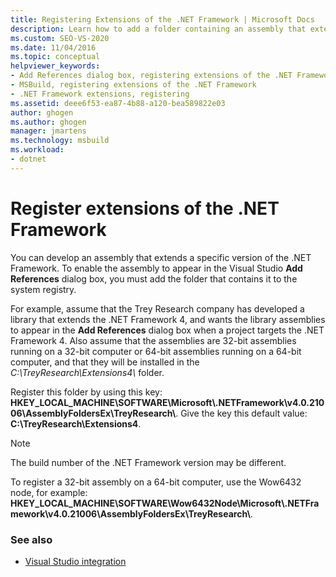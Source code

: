 ```yaml
---
title: Registering Extensions of the .NET Framework | Microsoft Docs
description: Learn how to add a folder containing an assembly that extends a specific version of the .NET Framework to the system registry.
ms.custom: SEO-VS-2020
ms.date: 11/04/2016
ms.topic: conceptual
helpviewer_keywords:
- Add References dialog box, registering extensions of the .NET Framework
- MSBuild, registering extensions of the .NET Framework
- .NET Framework extensions, registering
ms.assetid: deee6f53-ea87-4b88-a120-bea589822e03
author: ghogen
ms.author: ghogen
manager: jmartens
ms.technology: msbuild
ms.workload:
- dotnet
---
```

# Register extensions of the .NET Framework

You can develop an assembly that extends a specific version of the .NET Framework. To enable the assembly to appear in the Visual Studio **Add References** dialog box, you must add the folder that contains it to the system registry.

 For example, assume that the Trey Research company has developed a library that extends the .NET Framework 4, and wants the library assemblies to appear in the **Add References** dialog box when a project targets the .NET Framework 4. Also assume that the assemblies are 32-bit assemblies running on a 32-bit computer or 64-bit assemblies running on a 64-bit computer, and that they will be installed in the *C:\TreyResearch\Extensions4\\* folder.

 Register this folder by using this key: **HKEY_LOCAL_MACHINE\SOFTWARE\Microsoft\\.NETFramework\v4.0.21006\AssemblyFoldersEx\TreyResearch\\**. Give the key this default value: **C:\TreyResearch\Extensions4**.

> [!NOTE]
> The build number of the .NET Framework version may be different.

 To register a 32-bit assembly on a 64-bit computer, use the Wow6432 node, for example: **HKEY_LOCAL_MACHINE\SOFTWARE\Wow6432Node\Microsoft\\.NETFramework\v4.0.21006\AssemblyFoldersEx\TreyResearch\\**.

### See also

- [Visual Studio integration](../msbuild/visual-studio-integration-msbuild.md)

